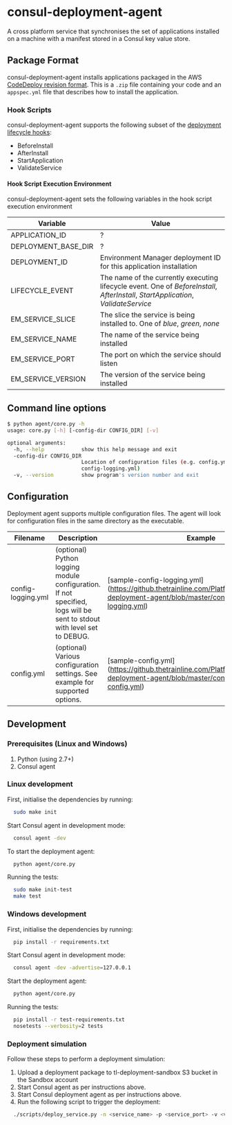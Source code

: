 # consul-deployment-agent

A cross platform service that synchronises the set of applications installed on a machine with a manifest stored in a Consul key value store.

## Package Format

consul-deployment-agent installs applications packaged in the AWS [CodeDeploy revision format](http://docs.aws.amazon.com/codedeploy/latest/userguide/reference-appspec-file.html). This is a `.zip` file containing your code and an `appspec.yml` file that describes how to install the application.

### Hook Scripts

consul-deployment-agent supports the following subset of the [deployment lifecycle hooks](http://docs.aws.amazon.com/codedeploy/latest/userguide/reference-appspec-file-structure-hooks.html):

- BeforeInstall
- AfterInstall
- StartApplication
- ValidateService

#### Hook Script Execution Environment

consul-deployment-agent sets the following variables in the hook script execution environment

| Variable | Value |
|---|---|
| APPLICATION_ID | ? |,
| DEPLOYMENT_BASE_DIR | ? |
| DEPLOYMENT_ID | Environment Manager deployment ID for this application installation |
| LIFECYCLE_EVENT | The name of the currently executing lifecycle event. One of _BeforeInstall_, _AfterInstall_, _StartApplication_, _ValidateService_ |
| EM_SERVICE_SLICE | The slice the service is being installed to. One of _blue_, _green_, _none_ |
| EM_SERVICE_NAME | The name of the service being installed |
| EM_SERVICE_PORT | The port on which the service should listen  |
| EM_SERVICE_VERSION | The version of the service being installed |

## Command line options

```bash
$ python agent/core.py -h
usage: core.py [-h] [-config-dir CONFIG_DIR] [-v]

optional arguments:
  -h, --help            show this help message and exit
  -config-dir CONFIG_DIR
                        Location of configuration files (e.g. config.yml and
                        config-logging.yml)
  -v, --version         show program's version number and exit
```

## Configuration

Deployment agent supports multiple configuration files. The agent will look for configuration files in the same directory as the executable.

| Filename           | Description                          | Example |
| ------------------ | ------------------------------------ | ------- |
| config-logging.yml | (optional) Python logging module configuration. If not specified, logs will be sent to stdout with level set to DEBUG. | [sample-config-logging.yml] (https://github.thetrainline.com/PlatformServices/consul-deployment-agent/blob/master/config/sample-config-logging.yml) |
| config.yml     | (optional) Various configuration settings. See example for supported options. | [sample-config.yml] (https://github.thetrainline.com/PlatformServices/consul-deployment-agent/blob/master/config/sample-config.yml) |

## Development

### Prerequisites (Linux and Windows)
1. Python (using 2.7+)
2. Consul agent

### Linux development

First, initialise the dependencies by running:
```bash
  sudo make init
```

Start Consul agent in development mode:
```bash
  consul agent -dev
```

To start the deployment agent:
```bash
  python agent/core.py
```

Running the tests:
```bash
  sudo make init-test
  make test
```

### Windows development

First, initialise the dependencies by running:
```bash
  pip install -r requirements.txt
```

Start Consul agent in development mode:
```bash
  consul agent -dev -advertise=127.0.0.1
```

Start the deployment agent:
```bash
  python agent/core.py
```

Running the tests:
```bash
  pip install -r test-requirements.txt
  nosetests --verbosity=2 tests
```

### Deployment simulation

Follow these steps to perform a deployment simulation:

1. Upload a deployment package to tl-deployment-sandbox S3 bucket in the Sandbox account
2. Start Consul agent as per instructions above.
3. Start Consul deployment agent as per instructions above.
4. Run the following script to trigger the deployment:
```bash
  ./scripts/deploy_service.py -n <service_name> -p <service_port> -v <version> -s <slice_name> -t <environment_type> -c <cluster_name> -b tl-deployment-sandbox -k <s3_object_key>
```

